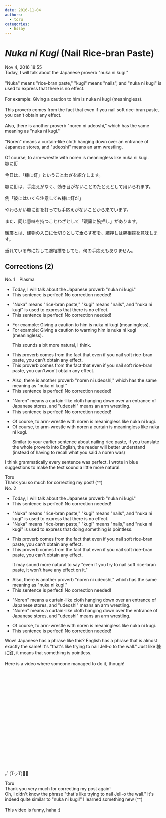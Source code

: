 ```yaml
---
date: 2016-11-04
authors:
  - toru
categories:
  - Essay
---
```


<h1 id="subject_show"><strong><em>Nuka ni Kugi</strong></em> (Nail Rice-bran Paste)</h1>
<div class="date">Nov 4, 2016 18:55</div>
<div id="post"><div id="body_show_ori">
Today, I will talk about the Japanese proverb "nuka ni kugi."<br/><br/>"Nuka" means "rice-bran paste," "kugi" means "nails", and "nuka ni kugi" is used to express that there is no effect.<br/><br/>For example: Giving a caution to him is nuka ni kugi (meaningless).<br/><br/>This proverb comes from the fact that even if you nail soft rice-bran paste, you can't obtain any effect.<br/><br/>Also, there is another proverb "noren ni udeoshi," which has the same meaning  as "nuka ni kugi."<br/><br/>"Noren" means a curtain-like cloth hanging down over an entrance of Japanese stores, and "udeoshi" means an arm wrestling.<br/><br/>Of course, to arm-wrestle with noren is meaningless like nuka ni kugi.
</div></div>

<!-- more -->

<div id="post_ja"><div id="body_show_mo">
糠に釘<br/><br/>今日は、「糠に釘」ということわざを紹介します。<br/><br/>糠に釘は、手応えがなく、効き目がないことのたとえとして用いられます。<br/><br/>例「彼にはいくら注意しても糠に釘だ」<br/><br/>やわらかい糠に釘を打っても手応えがないことから来ています。<br/><br/>また、同じ意味を持つことわざとして「暖簾に腕押し」があります。<br/><br/>暖簾とは、建物の入口に仕切りとして垂らす布を、腕押しは腕相撲を意味します。<br/><br/>垂れている布に対して腕相撲をしても、何の手応えもありません。
</div></div>

## Corrections (2)
<div id="block"><div class="first_name"> No. 1　<span class="just_name">Plasma</span></div><div id="block2">
<ul class="correction_field">
<li class="incorrect">Today, I will talk about the Japanese proverb "nuka ni kugi."</li>
<li class="corrected perfect">This sentence is perfect! No correction needed!</li>
</ul>
<ul class="correction_field">
<li class="incorrect">"Nuka" means "rice-bran paste," "kugi" means "nails", and "nuka ni kugi" is used to express that there is no effect.</li>
<li class="corrected perfect">This sentence is perfect! No correction needed!</li>
</ul>
<ul class="correction_field">
<li class="incorrect">For example: Giving a caution to him is nuka ni kugi (meaningless).</li>
<li class="corrected correct">
For example: <span class="sline">Giving a caution to </span><span class="f_blue">warning</span> him is nuka ni kugi (meaningless).
<p class="correction_comment">This sounds a bit more natural, I think.</p>
</li>
</ul>
<ul class="correction_field">
<li class="incorrect">This proverb comes from the fact that even if you nail soft rice-bran paste, you can't obtain any effect.</li>
<li class="corrected correct">
This proverb comes from the fact that even if you nail soft rice-bran paste, you <span class="sline">can't</span><span class="f_blue">won't</span> obtain any effect.
</li>
</ul>
<ul class="correction_field">
<li class="incorrect">Also, there is another proverb "noren ni udeoshi," which has the same meaning  as "nuka ni kugi."</li>
<li class="corrected perfect">This sentence is perfect! No correction needed!</li>
</ul>
<ul class="correction_field">
<li class="incorrect">"Noren" means a curtain-like cloth hanging down over an entrance of Japanese stores, and "udeoshi" means an arm wrestling.</li>
<li class="corrected perfect">This sentence is perfect! No correction needed!</li>
</ul>
<ul class="correction_field">
<li class="incorrect">Of course, to arm-wrestle with noren is meaningless like nuka ni kugi.</li>
<li class="corrected correct">
Of course, to arm-wrestle with <span class="sline">noren</span><span class="f_blue"> a curtain</span> is meaningless like nuka ni kugi.
<p class="correction_comment">Similar to your earlier sentence about nailing rice paste, if you translate the whole proverb into English, the reader will better understand (instead of having to recall what you said a noren was)</p>
</li>
</ul>
<p class="comment_small">
 I think grammatically every sentence was perfect. I wrote in blue suggestions to make the text sound a little more natural.
</p>

</div><div class="name"><span class="just_name">Toru</span><br>
Thank you so much for correcting my post! (^^)
</div>
</div>
<div id="block"><div class="first_name"> No. 2　<span class="just_name"></span></div><div id="block2">
<ul class="correction_field">
<li class="incorrect">Today, I will talk about the Japanese proverb "nuka ni kugi."</li>
<li class="corrected perfect">This sentence is perfect! No correction needed!</li>
</ul>
<ul class="correction_field">
<li class="incorrect">"Nuka" means "rice-bran paste," "kugi" means "nails", and "nuka ni kugi" is used to express that there is no effect.</li>
<li class="corrected correct">
"Nuka" means "rice-bran paste," "kugi" means "nails<span class="f_blue">,</span>" and "nuka ni kugi" is used to express that <span class="f_blue">doing something is pointless</span>.
</li>
</ul>
<ul class="correction_field">
<li class="incorrect">This proverb comes from the fact that even if you nail soft rice-bran paste, you can't obtain any effect.</li>
<li class="corrected correct">
This proverb comes from the fact that even if you nail soft rice-bran paste, you can't obtain any effect.
<p class="correction_comment">It may sound more natural to say "even if you try to nail soft rice-bran paste, it won't have any effect on it."</p>
</li>
</ul>
<ul class="correction_field">
<li class="incorrect">Also, there is another proverb "noren ni udeoshi," which has the same meaning  as "nuka ni kugi."</li>
<li class="corrected perfect">This sentence is perfect! No correction needed!</li>
</ul>
<ul class="correction_field">
<li class="incorrect">"Noren" means a curtain-like cloth hanging down over an entrance of Japanese stores, and "udeoshi" means an arm wrestling.</li>
<li class="corrected correct">
"Noren" means a curtain-like cloth hanging down over <span class="f_blue">the</span> entrance of Japanese stores, and "udeoshi" means <span class="sline"><span class="f_red">an</span></span> arm wrestling.
</li>
</ul>
<ul class="correction_field">
<li class="incorrect">Of course, to arm-wrestle with noren is meaningless like nuka ni kugi.</li>
<li class="corrected perfect">This sentence is perfect! No correction needed!</li>
</ul>
<p class="comment_small">
 Wow! Japanese has a phrase like this? English has a phrase that is almost exactly the same! It's "that's like trying to nail Jell-o to the wall." Just like 糠に釘, it means that something is pointless.
 <br/>
 <br/>
 Here is a video where someone managed to do it, though!
 <object height="315" width="560">
  <param name="movie" value="https://www.youtube.com/v/8ePy_mnH774"/>
  <embed height="315" src="https://www.youtube.com/v/8ePy_mnH774" type="application/x-shockwave-flash" width="560"/>
 </object>
 <br/>
 <br/>
 ｡ﾟ(TヮT)ﾟ｡
</p>

</div><div class="name"><span class="just_name">Toru</span><br>
Thank you very much for correcting my post again!<br/>Oh, I didn't know the phrase "that's like trying to nail Jell-o the wall." It's indeed quite similar to "nuka ni kugi!" I learned something new (^^)<br/><br/>This video is funny, haha :)
</div>
</div>

